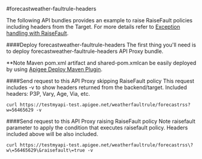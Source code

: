 #forecastweather-faultrule-headers

The following API bundles provides an example to raise RaiseFault policies including headers from the Target. 
For more details refer to [Exception handling with RaiseFault](http://apigee.com/docs/api-services/content/exception-handling-raisefault).


####Deploy forecastweather-faultrule-headers
The first thing you'll need is to deploy forecastweather-faultrule-headers API Proxy bundle. 

**Note Maven pom.xml artifact and shared-pom.xmlcan be easily deployed by using [Apigee Deploy Maven Plugin](https://github.com/apigee/apigee-deploy-maven-plugin). 

####Send request to this API Proxy skipping RaiseFault policy
This request includes -v to show headers returned from the backend/target. Included headers: P3P, Vary, Age, Via, etc.

```
curl https://testmyapi-test.apigee.net/weatherfaultrule/forecastrss?w=56465629 -v
```

####Send request to this API Proxy raising RaiseFault policy
Note raisefault parameter to apply the condition that executes raisefault policy. Headers included above will be also included.
```
curl https://testmyapi-test.apigee.net/weatherfaultrule/forecastrss\?w\=56465629\&raisefault\=true -v
```

